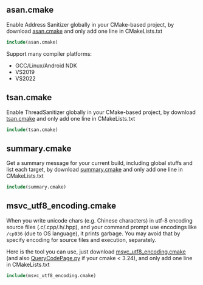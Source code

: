 ## asan.cmake

Enable Address Sanitizer globally in your CMake-based project, by download [asan.cmake](asan.cmake) and only add one line in CMakeLists.txt
```cmake
include(asan.cmake)
```

Support many compiler platforms:
- GCC/Linux/Android NDK
- VS2019
- VS2022

## tsan.cmake

Enable ThreadSanitizer globally in your CMake-based project, by download [tsan.cmake](tsan.cmake) and only add one line in CMakeLists.txt
```cmake
include(tsan.cmake)
```

## summary.cmake

Get a summary message for your current build, including global stuffs and list each target, by download [summary.cmake](summary.cmake) and only add one line in CMakeLists.txt
```cmake
include(summary.cmake)
```

## msvc_utf8_encoding.cmake

When you write unicode chars (e.g. Chinese characters) in utf-8 encoding source files (.c/.cpp/.h/.hpp), and your command prompt use encodings like `/cp936` (due to OS language), it prints garbage. You may avoid that by specify encoding for source files and execution, separately. 

Here is the tool you can use, just download [msvc_utf8_encoding.cmake](msvc_utf8_encoding.cmake) (and also [QueryCodePage.py](QueryCodePage.py) if your cmake < 3.24), and only add one line in CMakeLists.txt

```cmake
include(msvc_utf8_encoding.cmake)
```
